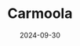 ---  
layout: startup_page  
title: "Carmoola"  
id: "carmoola.co.uk"  
permalink: "/carmoolacarmoola.co.uk09302024/"  
website: "https://www.carmoola.co.uk/"  
funding_round: "Debt"  
funding_amount: "£100M"  
investors: "NatWest"  
about: "Carmoola is a UK-based fintech company offering a direct-to-consumer car financing platform. They aim to transform the car finance industry by providing a fast, fair, and affordable way for consumers to obtain car finance, eliminating intermediaries and associated costs. Their technology streamlines the entire process, from application to purchase."  
markets: "Fintech, Financial Services"  
hq: "London, England, United Kingdom"  
founded_year: "2020"  
linkedin: "https://www.linkedin.com/company/carmoola"  
twitter: "https://twitter.com/carmoola"  
instagram: ""  
facebook: "https://www.facebook.com/carmoola"  
crunchbase: "https://www.crunchbase.com/organization/carmoola"  
pitchbook: "https://pitchbook.com/profiles/company/472081-42"  

date_display: "30-Sep-2024"  
date: "2024-09-30"

# SEO Optimization  
meta_title: "Carmoola - Debt Funding (£100M)"  
meta_description: "Carmoola, Carmoola is a UK-based fintech company offering a direct-to-consumer car financing platform. They aim to transform the car finance industry by providi..."  
meta_keywords: "Carmoola, Fintech, Financial Services, Debt funding"  
canonical_url: "https://startup.projectstartups.com/carmoolacarmoola.co.uk09302024/"  
---
